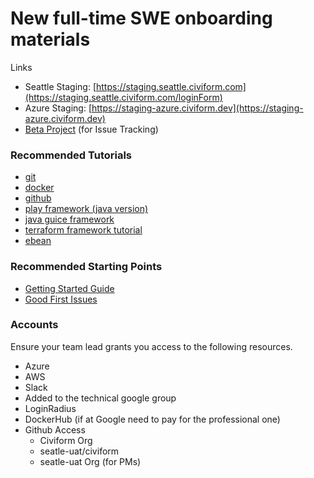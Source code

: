# New full-time SWE onboarding materials

Links

* Seattle Staging: [https://staging.seattle.civiform.com](https://staging.seattle.civiform.com/loginForm)
* Azure Staging: [https://staging-azure.civiform.dev](https://staging-azure.civiform.dev)
* [Beta Project](https://github.com/orgs/seattle-uat/projects/1) (for Issue Tracking)

### Recommended Tutorials

* [git](https://docs.github.com/en/get-started/using-git/about-git)
* [docker](https://docs.docker.com/get-started/)
* [github](https://lab.github.com/githubtraining/introduction-to-github)
* [play framework (java version)](https://www.playframework.com/documentation/2.8.x/JavaHome)
* [java guice framework](https://github.com/google/guice/wiki/GettingStarted)
* [terraform framework tutorial](https://learn.hashicorp.com/tutorials/terraform/infrastructure-as-code)
* [ebean](https://ebean.io)

### Recommended Starting Points

* [Getting Started Guide](getting-started.md)
* [Good First Issues](https://github.com/civiform/civiform/issues?q=is%3Aopen+is%3Aissue+label%3A%22good+first+issue%22)

### Accounts

Ensure your team lead grants you access to the following resources.

* Azure
* AWS
* Slack
* Added to the technical google group
* LoginRadius
* DockerHub (if at Google need to pay for the professional one)
* Github Access
  * Civiform Org
  * seatle-uat/civiform
  * seatle-uat Org (for PMs)
